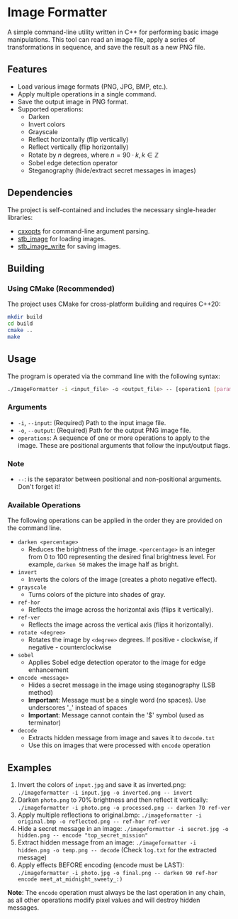 # Image Formatter

A simple command-line utility written in C++ for performing basic image manipulations. This tool can read an image file, apply a series of transformations in sequence, and save the result as a new PNG file.

## Features

* Load various image formats (PNG, JPG, BMP, etc.).
* Apply multiple operations in a single command.
* Save the output image in PNG format.
* Supported operations:
    * Darken
    * Invert colors
    * Grayscale
    * Reflect horizontally (flip vertically)
    * Reflect vertically (flip horizontally)
    * Rotate by $n$ degrees, where $n = 90 \cdot k, k \in \mathbb{Z}$
    * Sobel edge detection operator
    * Steganography (hide/extract secret messages in images)

## Dependencies

The project is self-contained and includes the necessary single-header libraries:

* [cxxopts](https://github.com/jarro2783/cxxopts) for command-line argument parsing.
* [stb_image](https://github.com/nothings/stb/blob/master/stb_image.h) for loading images.
* [stb_image_write](https://github.com/nothings/stb/blob/master/stb_image_write.h) for saving images.

## Building

### Using CMake (Recommended)

The project uses CMake for cross-platform building and requires C++20:

```bash
mkdir build
cd build
cmake ..
make
```

## Usage

The program is operated via the command line with the following syntax:

```bash
./ImageFormatter -i <input_file> -o <output_file> -- [operation1 [params]] [operation2 [params]] ...
```

### Arguments
- `-i`, `--input`: (Required) Path to the input image file.
- `-o`, `--output`: (Required) Path for the output PNG image file.
- `operations`: A sequence of one or more operations to apply to the image. These are positional arguments that follow the input/output flags.

### Note
-  `--`: is the separator between positional and non-positional arguments. Don't forget it!

### Available Operations
The following operations can be applied in the order they are provided on the command line.
- `darken <percentage>`
    - Reduces the brightness of the image. `<percentage>` is an integer from 0 to 100 representing the desired final brightness level. For example, `darken 50` makes the image half as bright.
- `invert`
    - Inverts the colors of the image (creates a photo negative effect).
- `grayscale`
    - Turns colors of the picture into shades of gray.
- `ref-hor`
    - Reflects the image across the horizontal axis (flips it vertically).
- `ref-ver`
    - Reflects the image across the vertical axis (flips it horizontally).
- `rotate <degree>`
    - Rotates the image by `<degree>` degrees. If positive - clockwise, if negative - counterclockwise 
- `sobel`
    - Applies Sobel edge detection operator to the image for edge enhancement
- `encode <message>`
    - Hides a secret message in the image using steganography (LSB method)
    - **Important**: Message must be a single word (no spaces). Use underscores '_' instead of spaces
    - **Important**: Message cannot contain the '$' symbol (used as terminator)
- `decode`
    - Extracts hidden message from image and saves it to `decode.txt`
    - Use this on images that were processed with `encode` operation

## Examples
1. Invert the colors of `input.jpg` and save it as inverted.png:
    `./imageformatter -i input.jpg -o inverted.png -- invert`
2. Darken `photo.png` to 70% brightness and then reflect it vertically:
    `./imageformatter -i photo.png -o processed.png -- darken 70 ref-ver`
3. Apply multiple reflections to original.bmp:
    `./imageformatter -i original.bmp -o reflected.png -- ref-hor ref-ver`
4. Hide a secret message in an image:
    `./imageformatter -i secret.jpg -o hidden.png -- encode "top_secret_mission"`
5. Extract hidden message from an image:
    `./imageformatter -i hidden.png -o temp.png -- decode`
    (Check `log.txt` for the extracted message)
6. Apply effects BEFORE encoding (encode must be LAST):
    `./imageformatter -i photo.jpg -o final.png -- darken 90 ref-hor encode meet_at_midnight_sweety_:)`
    
**Note**: The `encode` operation must always be the last operation in any chain, as all other operations modify pixel values and will destroy hidden messages.
